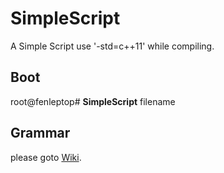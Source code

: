 # SimpleScript
A Simple Script
use '-std=c++11' while compiling.
## Boot
root@fenleptop# **SimpleScript** filename
## Grammar
please goto [Wiki](https://github.com/Fedoraer/SimpleScript/wiki).
